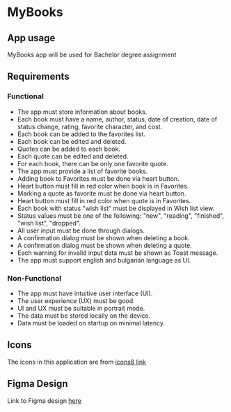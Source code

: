 # MyBooks

## App usage
MyBooks app will be used for Bachelor degree assignment

## Requirements
### Functional
- The app must store information about books.
- Each book must have a name, author, status, date of creation, date of status change, rating, favorite character, and cost.
- Each book can be added to the favorites list.
- Each book can be edited and deleted.
- Quotes can be added to each book.
- Each quote can be edited and deleted.
- For each book, there can be only one favorite quote.
- The app must provide a list of favorite books.
- Adding book to Favorites must be done via heart button.
- Heart button must fill in red color when book is in Favorites.
- Marking a quote as favorite must be done via heart button.
- Heart button must fill in red color when quote is in Favorites.
- Each book with status "wish list" must be displayed in Wish list view.
- Status values must be one of the following: "new", "reading", "finished", "wish list", "dropped".
- All user input must be done through dialogs.
- A confirmation dialog must be shown when deleting a book.
- A confirmation dialog must be shown when deleting a quote.
- Each warning for invalid input data must be shown as Toast message.
- The app must support english and bulgarian language as UI.
### Non-Functional
- The app must have intuitive user interface (UI).
- The user experience (UX) must be good.
- UI and UX must be suitable in portrait mode.
- The data must be stored locally on the device.
- Data must be loaded on startup on minimal latency.

## Icons
The icons in this application are from [icons8 link](https://icons8.com/)

## Figma Design
Link to Figma design [here](https://www.figma.com/design/8LVX4BdRhCC2xwebA2MdNF/Book-App?node-id=0-1&t=s5l83P51tKFUiuD3-1)
